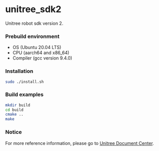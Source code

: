 # unitree_sdk2

Unitree robot sdk version 2.

### Prebuild environment

- OS (Ubuntu 20.04 LTS)
- CPU (aarch64 and x86_64)
- Compiler (gcc version 9.4.0)

### Installation

```bash
sudo ./install.sh
```

### Build examples

```bash
mkdir build
cd build
cmake ..
make
```

### Notice

For more reference information, please go to [Unitree Document Center](https://support.unitree.com/home/zh/developer).
